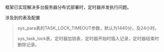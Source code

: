 框架已实现解决多台服务器分布式部署时，定时器并发执行问题。

涉及到的表及配置

> sys\_para表的TASK\_LOCK\_TIMEOUT参数，默认为1440分，及24小时。
>
> sys\_task\_lock表，定时器加锁表，定时器开始时插入记录，定时器结束时删除记录。



